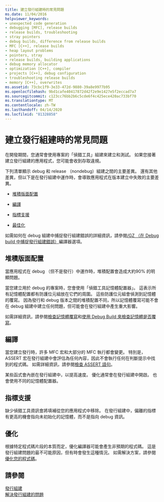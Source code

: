 ```yaml
---
title: 建立發行組建時的常見問題
ms.date: 11/04/2016
helpviewer_keywords:
- unexpected code generation
- debugging [MFC], release builds
- release builds, troubleshooting
- stray pointers
- debug builds, difference from release builds
- MFC [C++], release builds
- heap layout problems
- pointers, stray
- release builds, building applications
- debug memory allocator
- optimization [C++], compiler
- projects [C++], debug configuration
- troubleshooting release builds
- memory [C++], overwrites
ms.assetid: 73cbc1f9-3e33-472d-9880-39a8e9977b95
ms.openlocfilehash: 9bd1cafe40417872d42f2e9e1427e5f2eccad7a7
ms.sourcegitcommit: c123cc76bb2b6c5cde6f4c425ece420ac733bf70
ms.translationtype: MT
ms.contentlocale: zh-TW
ms.lasthandoff: 04/14/2020
ms.locfileid: "81328858"
---
```

# <a name="common-problems-when-creating-a-release-build"></a>建立發行組建時的常見問題

在開發期間，您通常會使用專案的「偵錯工具」組建來建立和測試。 如果您接著建立發行組建的應用程式，您可能會收到存取違規。

下列清單顯示 debug 和 release （nondebug）組建之間的主要差異。 還有其他差異，但以下是在發行組建中運作時，會導致應用程式在版本建立中失敗的主要差異。

- [堆積版面配置](#_core_heap_layout)

- [編譯](#_core_compilation)

- [指標支援](#_core_pointer_support)

- [最佳化](#_core_optimizations)

如需如何在 debug 組建中捕捉發行組建錯誤的詳細資訊，請參閱[/GZ （在 Debug build 中捕捉發行組建錯誤）](reference/gz-enable-stack-frame-run-time-error-checking.md)編譯器選項。

## <a name="heap-layout"></a><a name="_core_heap_layout"></a>堆積版面配置

當應用程式在 debug （但不是發行）中運作時，堆積配置會造成大約90% 的明顯問題。

當您建立用於 debug 的專案時，您會使用「偵錯工具記憶體配置器」。 這表示所有記憶體配置都有防護位元組放在它們的周圍。 這些防護位元組會偵測到記憶體的覆寫。 因為發行和 debug 版本之間的堆積配置不同，所以記憶體覆寫可能不會在 debug 組建中建立任何問題，但可能會在發行組建中產生重大影響。

如需詳細資訊，請參閱[檢查記憶體覆寫](checking-for-memory-overwrites.md)和[使用 Debug Build 來檢查記憶體是否覆寫](using-the-debug-build-to-check-for-memory-overwrite.md)。

## <a name="compilation"></a><a name="_core_compilation"></a>編譯

當您建立發行時，許多 MFC 宏和大部分的 MFC 執行都會變更。 特別是，ASSERT 宏在發行組建中會評估為任何內容，因此不會執行任何在判斷提示中找到的程式碼。 如需詳細資訊，請參閱[檢查 ASSERT 語句](using-verify-instead-of-assert.md)。

某些函式會內嵌在發行組建中，以提高速度。 優化通常會在發行組建中開啟。 也會使用不同的記憶體配置器。

## <a name="pointer-support"></a><a name="_core_pointer_support"></a>指標支援

缺少偵錯工具資訊會將填補從您的應用程式中移除。 在發行組建中，偏離的指標有更高的機會指向未初始化的記憶體，而不是指向 debug 資訊。

## <a name="optimizations"></a><a name="_core_optimizations"></a>優化

根據特定程式碼片段的本質而定，優化編譯器可能會產生非預期的程式碼。 這是發行組建問題的最不可能原因，但有時會發生這種情況。 如需解決方案，請參閱[優化您的程式碼](optimizing-your-code.md)。

## <a name="see-also"></a>請參閱

[發行組建](release-builds.md)<br/>
[解決發行組建的問題](fixing-release-build-problems.md)
